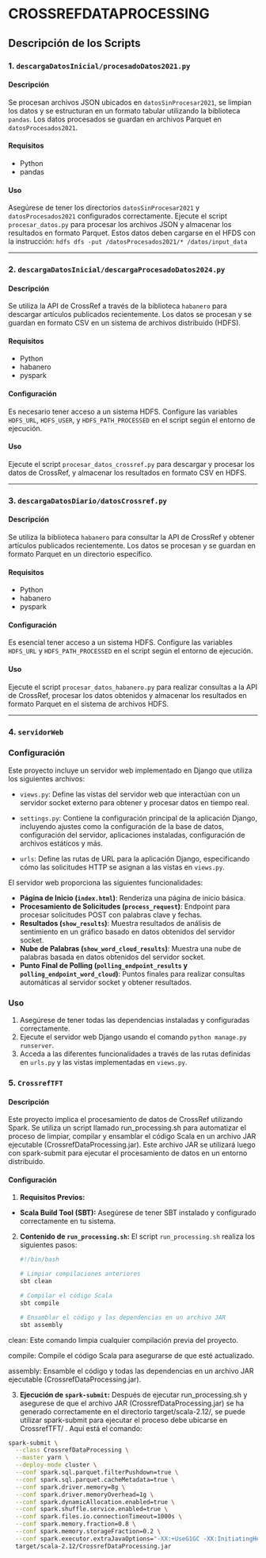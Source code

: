 
# CROSSREFDATAPROCESSING

## Descripción de los Scripts

### 1. `descargaDatosInicial/procesadoDatos2021.py`

#### Descripción
Se procesan archivos JSON ubicados en `datosSinProcesar2021`, se limpian los datos y se estructuran en un formato tabular utilizando la biblioteca `pandas`. Los datos procesados se guardan en archivos Parquet en `datosProcesados2021`.

#### Requisitos
- Python
- pandas

#### Uso
Asegúrese de tener los directorios `datosSinProcesar2021` y `datosProcesados2021` configurados correctamente. Ejecute el script `procesar_datos.py` para procesar los archivos JSON y almacenar los resultados en formato Parquet. Estos datos deben cargarse en el HFDS con la instrucción: `hdfs dfs -put /datosProcesados2021/* /datos/input_data`

---

### 2. `descargaDatosInicial/descargaProcesadoDatos2024.py`

#### Descripción
Se utiliza la API de CrossRef a través de la biblioteca `habanero` para descargar artículos publicados recientemente. Los datos se procesan y se guardan en formato CSV en un sistema de archivos distribuido (HDFS).

#### Requisitos
- Python
- habanero
- pyspark

#### Configuración
Es necesario tener acceso a un sistema HDFS. Configure las variables `HDFS_URL`, `HDFS_USER`, y `HDFS_PATH_PROCESSED` en el script según el entorno de ejecución.

#### Uso
Ejecute el script `procesar_datos_crossref.py` para descargar y procesar los datos de CrossRef, y almacenar los resultados en formato CSV en HDFS.

---

### 3. `descargaDatosDiario/datosCrossref.py`

#### Descripción
Se utiliza la biblioteca `habanero` para consultar la API de CrossRef y obtener artículos publicados recientemente. Los datos se procesan y se guardan en formato Parquet en un directorio específico.

#### Requisitos
- Python
- habanero
- pyspark

#### Configuración
Es esencial tener acceso a un sistema HDFS. Configure las variables `HDFS_URL` y `HDFS_PATH_PROCESSED` en el script según el entorno de ejecución.

#### Uso
Ejecute el script `procesar_datos_habanero.py` para realizar consultas a la API de CrossRef, procesar los datos obtenidos y almacenar los resultados en formato Parquet en el sistema de archivos HDFS.

---

### 4. `servidorWeb`

### Configuración

Este proyecto incluye un servidor web implementado en Django que utiliza los siguientes archivos:

- `views.py`: Define las vistas del servidor web que interactúan con un servidor socket externo para obtener y procesar datos en tiempo real.

- `settings.py`: Contiene la configuración principal de la aplicación Django, incluyendo ajustes como la configuración de la base de datos, configuración del servidor, aplicaciones instaladas, configuración de archivos estáticos y más.

- `urls`: Define las rutas de URL para la aplicación Django, especificando cómo las solicitudes HTTP se asignan a las vistas en `views.py`.

El servidor web proporciona las siguientes funcionalidades:

- **Página de Inicio (`index.html`)**: Renderiza una página de inicio básica.
- **Procesamiento de Solicitudes (`process_request`)**: Endpoint para procesar solicitudes POST con palabras clave y fechas.
- **Resultados (`show_results`)**: Muestra resultados de análisis de sentimiento en un gráfico basado en datos obtenidos del servidor socket.
- **Nube de Palabras (`show_word_cloud_results`)**: Muestra una nube de palabras basada en datos obtenidos del servidor socket.
- **Punto Final de Polling (`polling_endpoint_results` y `polling_endpoint_word_cloud`)**: Puntos finales para realizar consultas automáticas al servidor socket y obtener resultados.


### Uso

1. Asegúrese de tener todas las dependencias instaladas y configuradas correctamente.
2. Ejecute el servidor web Django usando el comando `python manage.py runserver`.
3. Acceda a las diferentes funcionalidades a través de las rutas definidas en `urls.py` y las vistas implementadas en `views.py`.

### 5. `CrossrefTFT`

#### Descripción
Este proyecto implica el procesamiento de datos de CrossRef utilizando Spark. Se utiliza un script llamado run_processing.sh para automatizar el proceso de limpiar, compilar y ensamblar el código Scala en un archivo JAR ejecutable (CrossrefDataProcessing.jar). Este archivo JAR se utilizará luego con spark-submit para ejecutar el procesamiento de datos en un entorno distribuido.

#### Configuración
1. **Requisitos Previos:**
 - **Scala Build Tool (SBT):** Asegúrese de tener SBT instalado y configurado correctamente en tu sistema.

2. **Contenido de `run_processing.sh`:**
   El script `run_processing.sh` realiza los siguientes pasos:

   ```bash
   #!/bin/bash
   
   # Limpiar compilaciones anteriores
   sbt clean
   
   # Compilar el código Scala
   sbt compile
   
   # Ensamblar el código y las dependencias en un archivo JAR
   sbt assembly

clean: Este comando limpia cualquier compilación previa del proyecto.

compile: Compile el código Scala para asegurarse de que esté actualizado.

assembly: Ensamble el código y todas las dependencias en un archivo JAR ejecutable (CrossrefDataProcessing.jar).


3. **Ejecución de `spark-submit`:**
Después de ejecutar run_processing.sh y asegurese de que el archivo JAR (CrossrefDataProcessing.jar) se ha generado correctamente en el directorio target/scala-2.12/, se puede utilizar spark-submit para ejecutar el proceso debe ubicarse en CrossrefTFT/ . Aquí está el comando:
```bash
spark-submit \
  --class CrossrefDataProcessing \
  --master yarn \
  --deploy-mode cluster \
  --conf spark.sql.parquet.filterPushdown=true \
  --conf spark.sql.parquet.cacheMetadata=true \
  --conf spark.driver.memory=8g \
  --conf spark.driver.memoryOverhead=1g \
  --conf spark.dynamicAllocation.enabled=true \
  --conf spark.shuffle.service.enabled=true \
  --conf spark.files.io.connectionTimeout=1000s \
  --conf spark.memory.fraction=0.8 \
  --conf spark.memory.storageFraction=0.2 \
  --conf spark.executor.extraJavaOptions="-XX:+UseG1GC -XX:InitiatingHeapOccupancyPercent=35" \
  target/scala-2.12/CrossrefDataProcessing.jar
  
